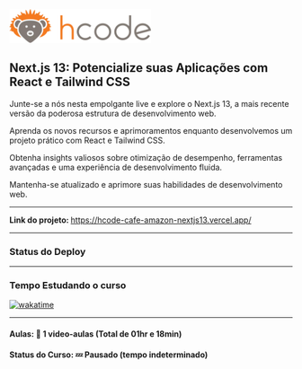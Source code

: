 <img src="img/hcode-logo.webp" width="50%">
<h2>Next.js 13: Potencialize suas Aplicações com React e Tailwind CSS</h2>

<p>Junte-se a nós nesta empolgante live e explore o Next.js 13, a mais recente versão da poderosa estrutura de desenvolvimento web. </p>

<p>Aprenda os novos recursos e aprimoramentos enquanto desenvolvemos um projeto prático com React e Tailwind CSS. </p>

<p>Obtenha insights valiosos sobre otimização de desempenho, ferramentas avançadas e uma experiência de desenvolvimento fluida. </p>

<p>Mantenha-se atualizado e aprimore suas habilidades de desenvolvimento web.</p>

<hr>

<strong>Link do projeto: </strong><a href="https://hcode-cafe-amazon-nextjs13.vercel.app/">https://hcode-cafe-amazon-nextjs13.vercel.app/</a>

<hr>

<h3>Status do Deploy</h3>

<hr>

<h3>Tempo Estudando o curso</h3>

<p>
  <a href="https://wakatime.com/badge/github/EdiJunior88/Hcode_Cafe_Next.js_13_Potencialize_suas_Aplicacoes">
    <img src="https://wakatime.com/badge/github/EdiJunior88/Hcode_Cafe_Next.js_13_Potencialize_suas_Aplicacoes.svg" alt="wakatime">
  </a>
</p>

<hr>

<h4><b>Aulas:</b> 📼 1 video-aulas (Total de 01hr e 18min)</h4>
<h4><b>Status do Curso:</b> 💤 Pausado (tempo indeterminado)</h4>
